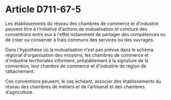 # Article D711-67-5

<p>Les établissements du réseau des chambres de commerce et d'industrie peuvent être à l'initiative d'actions de mutualisation et conclure des conventions entre eux à l'effet notamment de partager des compétences ou de créer ou conserver à frais communs des services ou des ouvrages. </p><p>Dans  l'hypothèse où la mutualisation n'est pas prévue dans le schéma  régional d'organisation des missions, les chambres de commerce et  d'industrie territoriales informent, préalablement à la signature de la  convention, leur chambre de commerce et d'industrie de région de  rattachement. </p><p>Ces conventions peuvent, le cas échéant, associer des établissements du réseau des chambres de métiers et de l'artisanat et des chambres d'agriculture.</p>